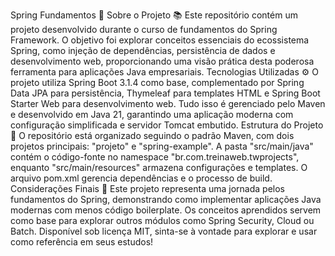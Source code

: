 Spring Fundamentos 🌱
Sobre o Projeto 📚
Este repositório contém um projeto desenvolvido durante o curso de fundamentos do Spring Framework. O objetivo foi explorar conceitos essenciais do ecossistema Spring, como injeção de dependências, persistência de dados e desenvolvimento web, proporcionando uma visão prática desta poderosa ferramenta para aplicações Java empresariais.
Tecnologias Utilizadas ⚙️
O projeto utiliza Spring Boot 3.1.4 como base, complementado por Spring Data JPA para persistência, Thymeleaf para templates HTML e Spring Boot Starter Web para desenvolvimento web. Tudo isso é gerenciado pelo Maven e desenvolvido em Java 21, garantindo uma aplicação moderna com configuração simplificada e servidor Tomcat embutido.
Estrutura do Projeto 📁
O repositório está organizado seguindo o padrão Maven, com dois projetos principais: "projeto" e "spring-example". A pasta "src/main/java" contém o código-fonte no namespace "br.com.treinaweb.twprojects", enquanto "src/main/resources" armazena configurações e templates. O arquivo pom.xml gerencia dependências e o processo de build.
Considerações Finais 💭
Este projeto representa uma jornada pelos fundamentos do Spring, demonstrando como implementar aplicações Java modernas com menos código boilerplate. Os conceitos aprendidos servem como base para explorar outros módulos como Spring Security, Cloud ou Batch. Disponível sob licença MIT, sinta-se à vontade para explorar e usar como referência em seus estudos!
